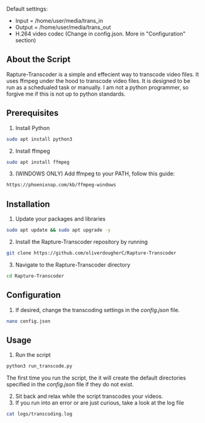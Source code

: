 Default settings:

* Input = /home/user/media/trans_in
* Output = /home/user/media/trans_out
* H.264 video codec (Change in config.json. More in "Configuration" section)

<!-- ABOUT THE SCRIPT -->
## About the Script

Rapture-Transcoder is a simple and effecient way to transcode video files. It uses ffmpeg under the hood to transcode video files. It is designed to be run as a schedualed task or manually. I am not a python programmer, so forgive me if this is not up to python standards.


<!-- PREREQUISITES -->
## Prerequisites

1. Install Python
```sh
sudo apt install python3
```
2. Install ffmpeg
```sh
sudo apt install ffmpeg
```
3. (WINDOWS ONLY) Add ffmpeg to your PATH, follow this guide:
```sh
https://phoenixnap.com/kb/ffmpeg-windows
```

<!-- INSTALLATION -->
## Installation

1. Update your packages and libraries
```sh
sudo apt update && sudo apt upgrade -y
```

2. Install the Rapture-Transcoder repository by running 
```sh
git clone https://github.com/oliverdougherC/Rapture-Transcoder
```
3. Navigate to the Rapture-Transcoder directory
```sh
cd Rapture-Transcoder
```

<!-- CONFIGURATION -->
## Configuration

1. If desired, change the transcoding settings in the *config.json* file. 
```sh
nano config.json
```


<!-- USAGE -->
## Usage

1. Run the script
```sh
python3 run_transcode.py
```
The first time you run the script, the it will create the default directories specified in the *config.json* file if they do not exist.

2. Sit back and relax while the script transcodes your videos.
3. If you run into an error or are just curious, take a look at the log file
```sh
cat logs/transcoding.log
```


